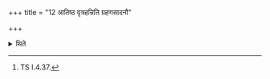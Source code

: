 +++
title = "12 आतिष्ठ वृत्रहन्निति ग्रहणसादनौ"

+++

<details><summary>थिते</summary>

12. The (verse and the formula) for filling and depositing (this scoop) (are as follows): ātiṣṭha vr̥trahan... (and upayāma grhito'si...).[^1]   

[^1]: TS I.4.37. 
</details>
